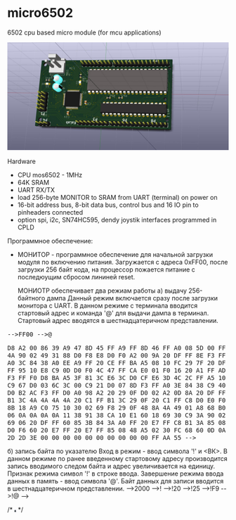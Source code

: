 # micro6502
6502 cpu based micro module (for mcu applications)

![3D view](https://github.com/digitalinvitro/micro6502/raw/master/micro65-3D.jpg)

Hardware

- CPU mos6502 - 1MHz
- 64K SRAM
- UART RX/TX
- load 256-byte MONITOR to SRAM from UART (terminal) on power on
- 16-bit address bus, 8-bit data bus, control bus and 16 IO pin to pinheaders connected
- option spi, i2c, SN74HC595, dendy joystik interfaces programmed in CPLD

Программное обеспечение:

* МОНИТОР - программное обеспечение для начальной загрузки модуля по включению питания. Загружается с адреса 0xFF00, после загрузки 256 байт кода, на процессор пожается питание с последюущим сбросом лининей reset. 
  
  МОНИОТР обеспечивает два режиам работы 
  а) выдачу 256-байтного дампа 
     Данный режим включается сразу после загрузки монитора с UART. В данном режиме с терминала вводится стартовый адрес и команда '@' для выдачи дампа в терминал. Стартовый адрес вводятся в шестнадцатеричном представлении.

<tt>-->FF00
-->@

D8 A2 00 86 39 A9 47 8D 45 FF A9 FF 8D 46 FF A0
08 5D 00 FF 4A 90 02 49 31 88 D0 F8 E8 D0 F0 A2
00 9A 20 DF FF 8E F3 FF A0 3C 84 38 A0 EE A9 FF
20 CE FF BA A5 08 10 FC 29 7F 20 DF FF 95 10 E8
C9 0D D0 F0 4C 47 FF CA E0 01 F0 16 20 A1 FF AD
F3 FF F0 D8 BA A5 3F 81 3C E6 3C D0 CF E6 3D 4C
2C FF A5 10 C9 67 D0 03 6C 3C 00 C9 21 D0 07 8D
F3 FF A0 3E 84 38 C9 40 D0 B2 AC F3 FF D0 A0 98
A2 20 29 0F D0 02 A2 0D 8A 20 DF FF B1 3C 4A 4A
4A 4A 20 C1 FF B1 3C 29 0F 20 C1 FF C8 D0 E0 F0
8B 18 A9 C0 75 10 30 02 69 F8 29 0F 48 8A 4A 49
01 A8 68 B0 06 0A 0A 0A 0A 11 38 91 38 CA 10 E1
60 18 69 30 C9 3A 90 02 69 06 20 DF FF 60 85 3B
84 3A A0 FF 20 E7 FF C8 B1 3A 85 08 D0 F6 60 20
E7 FF 20 E7 FF 85 08 48 A5 02 30 FC 68 60 0D 0A
2D 2D 3E 00 00 00 00 00 00 00 00 00 00 FF AA 55
--></tt>

  б) запись байта по указателю
     Вход в режим - ввод символа '!' и <ВК>. В данном режиме по ранее введенному стартовому адресу производится запись вводимого следом байта и адрес увеличивается на единицу. Признак режима символ '!' в строке ввода. Завершение режима ввода данных в память - ввод символа '@'. Байт данных для записи вводится в шестнадцатеричном представлении.
-->2000
-->!
-->!20
-->!25
-->!F9
-->!@
-->

/* <img src="https://github.com/digitalinvitro/micro6502/raw/master/micro65-3D.jpg" width="4" height="5"/> */
